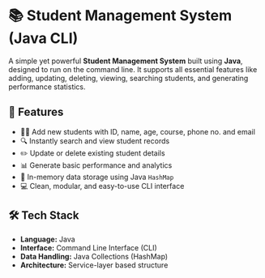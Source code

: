 # 📚 Student Management System (Java CLI)

A simple yet powerful **Student Management System** built using **Java**, designed to run on the command line. It supports all essential features like adding, updating, deleting, viewing, searching students, and generating performance statistics.

## 🚀 Features

- 🧑‍🎓 Add new students with ID, name, age, course, phone no. and email
- 🔍 Instantly search and view student records
- ✏️ Update or delete existing student details
- 📊 Generate basic performance and analytics
- 💾 In-memory data storage using Java `HashMap`
- 💻 Clean, modular, and easy-to-use CLI interface

## 🛠️ Tech Stack

- **Language:** Java
- **Interface:** Command Line Interface (CLI)
- **Data Handling:** Java Collections (HashMap)
- **Architecture:** Service-layer based structure
